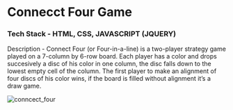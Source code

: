# Connecct Four Game
### Tech Stack - HTML, CSS, JAVASCRIPT (JQUERY)
Description - Connect Four (or Four-in-a-line) is a two-player strategy game played on a 7-column by 6-row board. 
                 Each player has a color and drops succesively a disc of his color in one column, the disc falls down to the lowest empty cell of the column. 
                 The first player to make an alignment of four discs of his color wins, if the board is filled without alignment it’s a draw game.

![conncect_four](https://user-images.githubusercontent.com/46935997/93795033-82cbc200-fc56-11ea-92a0-c33309382949.png)
